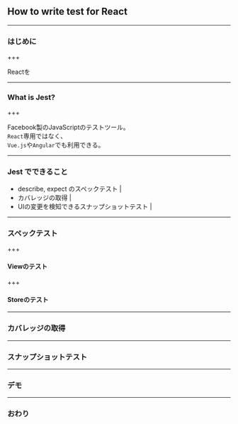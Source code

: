 
## How to write test for React

---

### はじめに

+++

Reactを

---


### What is Jest?


+++

Facebook製のJavaScriptのテストツール。      
`React`専用ではなく、    
`Vue.js`や`Angular`でも利用できる。

---

### Jest でできること

* describe, expect のスペックテスト |
* カバレッジの取得 |
* UIの変更を検知できるスナップショットテスト |

---

### スペックテスト

+++

#### Viewのテスト

+++

#### Storeのテスト

---

### カバレッジの取得


---

### スナップショットテスト

---


### デモ

---

### おわり
